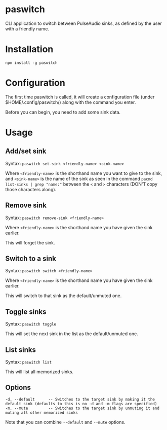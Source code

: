 # paswitch

CLI application to switch between PulseAudio sinks, as defined by the user with a friendly name.

# Installation

`npm install -g paswitch`

# Configuration

The first time paswitch is called, it will create a configuration file (under $HOME/.config/paswitch/) along with the command you enter.

Before you can begin, you need to add some sink data.

# Usage

## Add/set sink

Syntax: `paswitch set-sink <friendly-name> <sink-name>`

Where `<friendly-name>` is the shorthand name you want to give to the sink, and `<sink-name>` is the name of the sink as seen in the command `pacmd list-sinks | grep "name:"` between the `<` and `>` characters (DON'T copy those characters along).

## Remove sink

Syntax: `paswitch remove-sink <friendly-name>`

Where `<friendly-name>` is the shorthand name you have given the sink earlier.

This will forget the sink.

## Switch to a sink

Syntax: `paswitch switch <friendly-name>`

Where `<friendly-name>` is the shorthand name you have given the sink earlier.

This will switch to that sink as the default/unmuted one.

## Toggle sinks

Syntax: `paswitch toggle`

This will set the next sink in the list as the default/unmuted one.

## List sinks

Syntax: `paswitch list`

This will list all memorized sinks.

## Options

```
-d, --default      -- Switches to the target sink by making it the default sink (defaults to this is no -d and -m flags are specified)
-m, --mute         -- Switches to the target sink by unmuting it and muting all other memorized sinks
```

Note that you can combine `--default` and `--mute` options.
